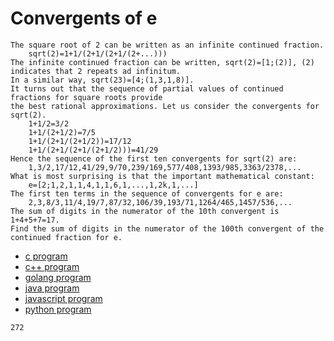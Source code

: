 # Convergents of e

```
The square root of 2 can be written as an infinite continued fraction.
    sqrt(2)=1+1/(2+1/(2+1/(2+...)))
The infinite continued fraction can be written, sqrt(2)=[1;(2)], (2) indicates that 2 repeats ad infinitum.
In a similar way, sqrt(23)=[4;(1,3,1,8)].
It turns out that the sequence of partial values of continued fractions for square roots provide
the best rational approximations. Let us consider the convergents for sqrt(2).
    1+1/2=3/2
    1+1/(2+1/2)=7/5
    1+1/(2+1/(2+1/2))=17/12
    1+1/(2+1/(2+1/(2+1/2)))=41/29
Hence the sequence of the first ten convergents for sqrt(2) are:
    1,3/2,17/12,41/29,9/70,239/169,577/408,1393/985,3363/2378,...
What is most surprising is that the important mathematical constant:
    e=[2;1,2,1,1,4,1,1,6,1,...,1,2k,1,...]
The first ten terms in the sequence of convergents for e are:
    2,3,8/3,11/4,19/7,87/32,106/39,193/71,1264/465,1457/536,...
The sum of digits in the numerator of the 10th convergent is 1+4+5+7=17.
Find the sum of digits in the numerator of the 100th convergent of the continued fraction for e.
```

* [c program](Problem065.c)
* [c++ program](Problem065.cpp)
* [golang program](Problem065.go)
* [java program](Problem065.java)
* [javascript program](Problem065.js)
* [python program](Problem065.py)

```
272
```
